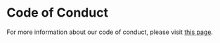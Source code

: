 # Code of Conduct

For more information about our code of conduct, please visit [this page](https://github.com/score-spec/spec/blob/main/CODE_OF_CONDUCT.md).

